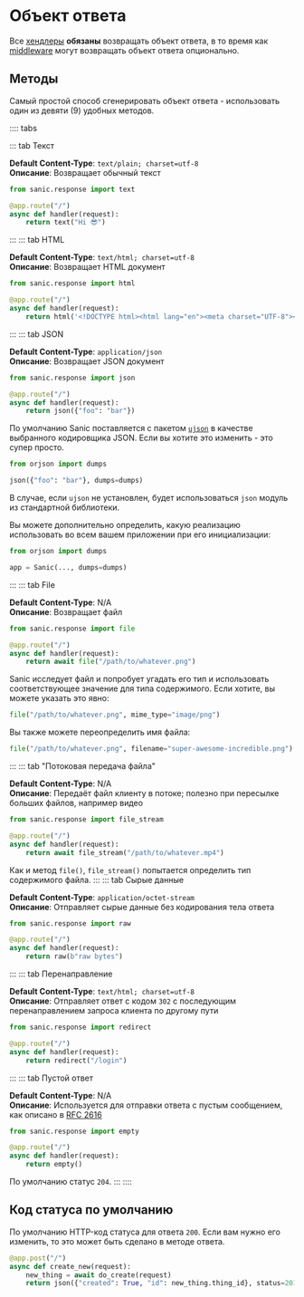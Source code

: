 # Объект ответа

Все [хендлеры](./handlers.md) **обязаны** возвращать объект ответа, в то время как [middleware](./middleware.md) могут возвращать объект ответа опционально.

## Методы

Самый простой способ сгенерировать объект ответа - использовать один из девяти (9) удобных методов.

:::: tabs

::: tab Текст

**Default Content-Type**: `text/plain; charset=utf-8`  
**Описание**: Возвращает обычный текст

```python
from sanic.response import text

@app.route("/")
async def handler(request):
    return text("Hi 😎")
```
:::
::: tab HTML

**Default Content-Type**: `text/html; charset=utf-8`  
**Описание**: Возвращает HTML документ

```python
from sanic.response import html

@app.route("/")
async def handler(request):
    return html('<!DOCTYPE html><html lang="en"><meta charset="UTF-8"><div>Hi 😎</div>')
```
:::
::: tab JSON

**Default Content-Type**: `application/json`  
**Описание**: Возвращает JSON документ

```python
from sanic.response import json

@app.route("/")
async def handler(request):
    return json({"foo": "bar"})
```

По умолчанию Sanic поставляется с пакетом [`ujson`](https://github.com/ultrajson/ultrajson) в качестве выбранного кодировщика JSON. Если вы хотите это изменить - это супер просто.

```python
from orjson import dumps

json({"foo": "bar"}, dumps=dumps)
```

В случае, если `ujson` не установлен, будет использоваться `json` модуль из стандартной библиотеки.

Вы можете дополнительно определить, какую реализацию использовать во всем вашем приложении при его инициализации:

```python
from orjson import dumps

app = Sanic(..., dumps=dumps)
```
:::
::: tab File

**Default Content-Type**: N/A  
**Описание**: Возвращает файл


```python
from sanic.response import file

@app.route("/")
async def handler(request):
    return await file("/path/to/whatever.png")
```

Sanic исследует файл и попробует угадать его тип и использовать соответствующее значение для типа содержимого. Если хотите, вы можете указать это явно:

```python
file("/path/to/whatever.png", mime_type="image/png")
```

Вы также можете переопределить имя файла:

```python
file("/path/to/whatever.png", filename="super-awesome-incredible.png")
```
:::
::: tab "Потоковая передача файла"

**Default Content-Type**: N/A  
**Описание**: Передаёт файл клиенту в потоке; полезно при пересылке больших файлов, например видео

```python
from sanic.response import file_stream

@app.route("/")
async def handler(request):
    return await file_stream("/path/to/whatever.mp4")
```

Как и метод `file()`, `file_stream()` попытается определить тип содержимого файла. :::
::: tab Сырые данные

**Default Content-Type**: `application/octet-stream`  
**Описание**: Отправляет сырые данные без кодирования тела ответа

```python
from sanic.response import raw

@app.route("/")
async def handler(request):
    return raw(b"raw bytes")
```
:::
::: tab Перенаправление

**Default Content-Type**: `text/html; charset=utf-8`  
**Описание**: Отправляет ответ с кодом `302` с последующим перенаправлением запроса клиента по другому пути

```python
from sanic.response import redirect

@app.route("/")
async def handler(request):
    return redirect("/login")
```

:::
::: tab Пустой ответ

**Default Content-Type**: N/A  
**Описание**: Используется для отправки ответа с пустым сообщением, как описано в [RFC 2616](https://tools.ietf.org/search/rfc2616#section-7.2.1)

```python
from sanic.response import empty

@app.route("/")
async def handler(request):
    return empty()
```

По умолчанию статус `204`. :::
::::

## Код статуса по умолчанию

По умолчанию HTTP-код статуса для ответа `200`. Если вам нужно его изменить, то это может быть сделано в методе ответа.


```python
@app.post("/")
async def create_new(request):
    new_thing = await do_create(request)
    return json({"created": True, "id": new_thing.thing_id}, status=201)
```
